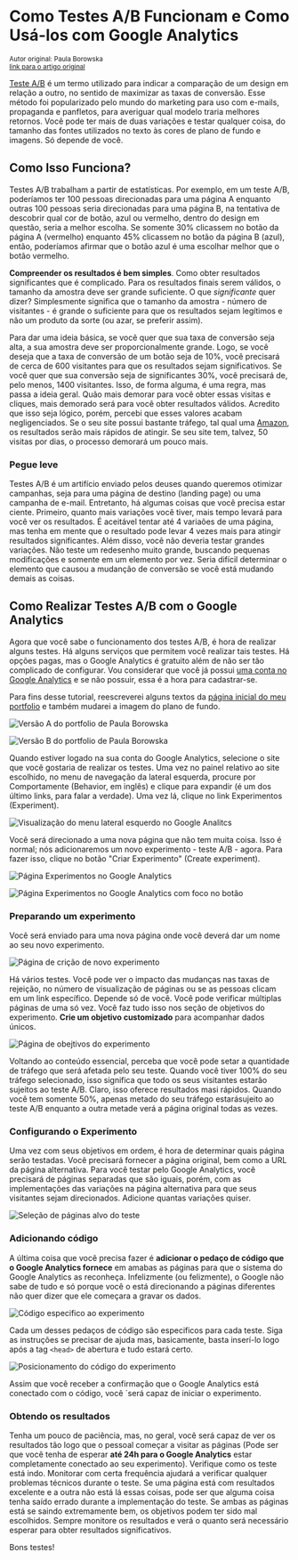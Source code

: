 Como Testes A/B Funcionam e Como Usá-los com Google Analytics
=============================================================
<small>Autor original: Paula Borowska<br/>[link para o artigo original](http://designmodo.com/ab-testing-google-analytics/)</small>

[Teste A/B](http://designmodo.com/ab-testing/) é um termo utilizado para indicar a comparação de um design em relação a outro, no sentido de maximizar as taxas de conversão. Esse método foi popularizado pelo mundo do marketing para uso com e-mails, propaganda e panfletos, para averiguar qual modelo traria melhores retornos. Você pode ter mais de duas variações e testar qualquer coisa, do tamanho das fontes utilizados no texto às cores de plano de fundo e imagens. Só depende de você.

## Como Isso Funciona?
Testes A/B trabalham a partir de estatísticas. Por exemplo, em um teste A/B, poderíamos ter 100 pessoas direcionadas para uma página A enquanto outras 100 pessoas seria direcionadas para uma página B, na tentativa de descobrir qual cor de botão, azul ou vermelho, dentro do design em questão, seria a melhor escolha. Se somente 30% clicassem no botão da página A (vermelho) enquanto 45% clicassem no botão da página B (azul), então, poderíamos afirmar que o botão azul é uma escolhar melhor que o botão vermelho.

**Compreender os resultados é bem simples**. Como obter resultados significantes que é complicado. Para os resultados finais serem válidos, o tamanho da amostra deve ser grande suficiente. O que *significante* quer dizer? Simplesmente significa que o tamanho da amostra - número de visitantes - é grande o suficiente para que os resultados sejam legítimos e não um produto da sorte (ou azar, se preferir assim).

Para dar uma ideia básica, se você quer que sua taxa de conversão seja alta, a sua amostra deve ser proporcionalmente grande. Logo, se você deseja que a taxa de conversão de um botão seja de 10%, você precisará de cerca de 600 visitantes para que os resultados sejam significativos. Se você quer que sua conversão seja de significantes 30%, você precisará de, pelo menos, 1400 visitantes. Isso, de forma alguma, é uma regra, mas passa a ideia geral. Quão mais demorar para você obter essas visitas e cliques, mais demorado será para você obter resultados válidos. Acredito que isso seja lógico, porém, percebi que esses valores acabam negligenciados. Se o seu site possui bastante tráfego, tal qual uma [Amazon](http://www.amazon.com), os resultados serão mais rápidos de atingir. Se seu site tem, talvez, 50 visitas por dias, o processo demorará um pouco mais.

### Pegue leve
Testes A/B é um artifício enviado pelos deuses quando queremos otimizar campanhas, seja para uma página de destino (landing page) ou uma campanha de e-mail. Entretanto, há algumas coisas que você precisa estar ciente. Primeiro, quanto mais variações você tiver, mais tempo levará para você ver os resultados. É aceitável tentar até 4 variaões de uma página, mas tenha em mente que o resultado pode levar 4 vezes mais para atingir resultados significantes. Além disso, você não deveria testar grandes variações. Não teste um redesenho muito grande, buscando pequenas modificações e somente em um elemento por vez. Seria difícil determinar o elemento que causou a mudanção de conversão se você está mudando demais as coisas.

## Como Realizar Testes A/B com o Google Analytics
Agora que você sabe o funcionamento dos testes A/B, é hora de realizar alguns testes. Há alguns serviços que permitem você realizar tais testes. Há opções pagas, mas o Google Analytics é gratuito além de não ser tão complicado de configurar. Vou considerar que você já possui [uma conta no Google Analytics](http://www.google.com/analytics) e se não possuir, essa é a hora para cadastrar-se.

Para fins desse tutorial, reescreverei alguns textos da [página inicial do meu portfolio](http://www.paulaborowska.com/) e também mudarei a imagem do plano de fundo.

![Versão A do portfolio de Paula Borowska](http://designmodo.com/wp-content/uploads/2014/05/testA.jpg "Versão A do portfolio de Paula Borowska")

![Versão B do portfolio de Paula Borowska](http://designmodo.com/wp-content/uploads/2014/05/testB.jpg "Versão B do portfolio de Paula Borowska")

Quando estiver logado na sua conta do Google Analytics, selecione o site que você gostaria de realizar os testes. Uma vez no painel relativo ao site escolhido, no menu de navegação da lateral esquerda, procure por Comportamente (Behavior, em inglês) e clique para expandir (é um dos último links, para falar a verdade). Uma vez lá, clique no link Experimentos (Experiment).

![Visualização do menu lateral esquerdo no Google Analitcs](http://designmodo.com/wp-content/uploads/2014/05/experiments.jpg "Visualização do menu lateral esquerdo no Google Analitcs")

Você será direcionado a uma nova página que não tem muita coisa. Isso é normal; nós adicionaremos um novo experimento - teste A/B - agora. Para fazer isso, clique no botão "Criar Experimento" (Create experiment).

![Página Experimentos no Google Analytics](http://designmodo.com/wp-content/uploads/2014/05/c.jpg "Página Experimentos no Google Analytics")

![Página Experimentos no Google Analytics com foco no botão](http://designmodo.com/wp-content/uploads/2014/05/create-experiment.jpg "Página Experimentos no Google Analytics com foco no botão")

### Preparando um experimento
Você será enviado para uma nova página onde você deverá dar um nome ao seu novo experimento.

![Página de crição de novo experimento](http://designmodo.com/wp-content/uploads/2014/05/content-experiments.jpg "Página de crição de novo experimento")

Há vários testes. Você pode ver o impacto das mudanças nas taxas de rejeição, no número de visualização de páginas ou se as pessoas clicam em um link específico. Depende só de você. Você pode verificar múltiplas páginas de uma só vez. Você faz tudo isso nos seção de objetivos do experimento. **Crie um objetivo customizado** para acompanhar dados únicos.

![Página de obejtivos do experimento](http://designmodo.com/wp-content/uploads/2014/05/Create-a-custom-objective-.jpg "Página de obejtivos do experimento")

Voltando ao conteúdo essencial, perceba que você pode setar a quantidade de tráfego que será afetada pelo seu teste. Quando você tiver 100% do seu tráfego selecionado, isso significa que todo os seus visitantes estarão sujeitos ao teste A/B. Claro, isso oferece resultados masi rápidos. Quando você tem somente 50%, apenas metado do seu tráfego estarásujeito ao teste A/B enquanto a outra metade verá a página original todas as vezes.

### Configurando o Experimento
Uma vez com seus objetivos em ordem, é hora de determinar quais página serão testadas. Você precisará fornecer a página original, bem como a URL da página alternativa. Para você testar pelo Google Analytics, você precisará de páginas separadas que são iguais, porém, com as implementações das variações na página alternativa para que seus visitantes sejam direcionados. Adicione quantas variações quiser.

![Seleção de páginas alvo do teste](http://designmodo.com/wp-content/uploads/2014/05/Configure-your-experiment.jpg "Seleção de páginas alvo do teste")

### Adicionando código
A última coisa que você precisa fazer é **adicionar o pedaço de código que o Google Analytics fornece** em amabas as páginas para que o sistema do Google Analytics as reconheça. Infelizmente (ou felizmente), o Google não sabe de tudo e só porque você o está direcionando a páginas diferentes não quer dizer que ele começara a gravar os dados.

![Código especifico ao experimento](http://designmodo.com/wp-content/uploads/2014/05/Adding-the-code.jpg "Código especifico ao experimento")

Cada um desses pedaços de código são especificos para cada teste. Siga as instruções se precisar de ajuda mas, basicamente, basta inserí-lo logo após a tag `<head>` de abertura e tudo estará certo.

![Posicionamento do código do experimento](http://designmodo.com/wp-content/uploads/2014/05/code.jpg "Posicionamento do código do experimento")

Assim que você receber a confirmação que o Google Analytics está conectado com o código, você ´será capaz de iniciar o experimento.

### Obtendo os resultados
Tenha um pouco de paciência, mas, no geral, você será capaz de ver os resultados tão logo que o pessoal começar a visitar as páginas (Pode ser que você tenha de esperar **até 24h para o Google Analytics** estar completamente conectado ao seu experimento). Verifique como os teste está indo. Monitorar com certa frequência ajudará a verificar qualquer problemas técnicos durante o teste. Se uma página está com resultados excelente e a outra não está lá essas coisas, pode ser que alguma coisa tenha saído errado durante a implementação do teste. Se ambas as páginas está se saindo extremamente bem, os objetivos podem ter sido mal escolhidos. Sempre monitore os resultados e verá o quanto será necessário esperar para obter resultados significativos.

Bons testes!
